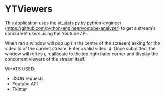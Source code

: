 # YTViewers

This application uses the yt_stats.py by python-engineer (https://github.com/python-engineer/youtube-analyzer) to get a stream's concurrent users using the Youtube API.

When ran a window will pop up (in the centre of the screeen) asking for the video Id of the current stream. Enter a valid video id. Once submitted, the window will refresh, 
reallocate to the top rigth hand corner and display the concurrent viewers of the stream itself.

WHATS USED:
- JSON requests
- Youtube API
- Tkinter
